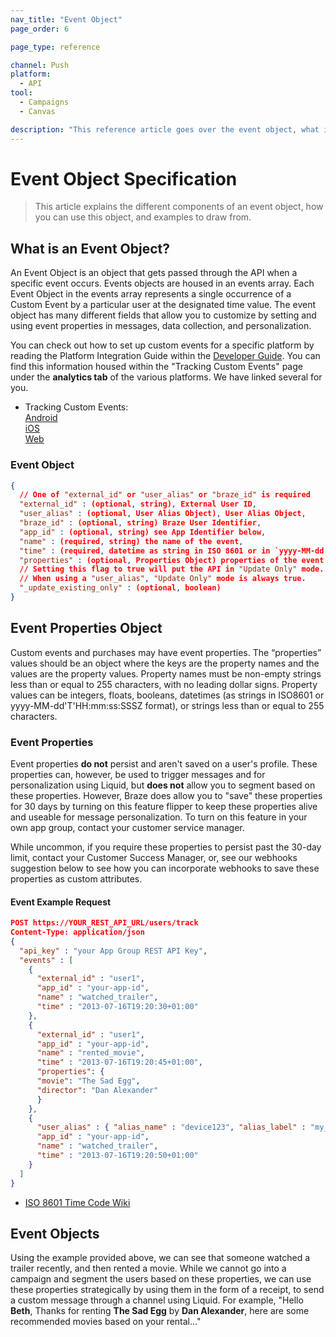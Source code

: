 ```yaml
---
nav_title: "Event Object"
page_order: 6

page_type: reference

channel: Push
platform:
  - API
tool:
  - Campaigns
  - Canvas

description: "This reference article goes over the event object, what it is, and how it's a crucial part of event-based campaign strategies."
---
```


# Event Object Specification

> This article explains the different components of an event object, how you can use this object, and examples to draw from.

## What is an Event Object?

An Event Object is an object that gets passed through the API when a specific event occurs. Events objects are housed in an events array. Each Event Object in the events array represents a single occurrence of a Custom Event by a particular user at the designated time value. The event object has many different fields that allow you to customize by setting and using event properties in messages, data collection, and personalization.

You can check out how to set up custom events for a specific platform by reading the Platform Integration Guide within the [Developer Guide][1]. You can find this information housed within the "Tracking Custom Events" page under the __analytics tab__ of the various platforms. We have linked several for you.

- Tracking Custom Events: <br>[Android][2]<br>[iOS][3]<br>[Web][4]

### Event Object

```json
{
  // One of "external_id" or "user_alias" or "braze_id" is required
  "external_id" : (optional, string), External User ID,
  "user_alias" : (optional, User Alias Object), User Alias Object,
  "braze_id" : (optional, string) Braze User Identifier,
  "app_id" : (optional, string) see App Identifier below,
  "name" : (required, string) the name of the event,
  "time" : (required, datetime as string in ISO 8601 or in `yyyy-MM-dd'T'HH:mm:ss:SSSZ` format),
  "properties" : (optional, Properties Object) properties of the event
  // Setting this flag to true will put the API in "Update Only" mode.
  // When using a "user_alias", "Update Only" mode is always true.
  "_update_existing_only" : (optional, boolean)
}
```

## Event Properties Object
Custom events and purchases may have event properties. The “properties” values should be an object where the keys are the property names and the values are the property values. Property names must be non-empty strings less than or equal to 255 characters, with no leading dollar signs. Property values can be integers, floats, booleans, datetimes (as strings in ISO8601 or yyyy-MM-dd'T'HH:mm:ss:SSSZ format), or strings less than or equal to 255 characters.

### Event Properties
Event properties __do not__ persist and aren't saved on a user's profile. These properties can, however, be used to trigger messages and for personalization using Liquid, but __does not__ allow you to segment based on these properties. However, Braze does allow you to "save" these properties for 30 days by turning on this feature flipper to keep these properties alive and useable for message personalization. To turn on this feature in your own app group, contact your customer service manager.

While uncommon, if you require these properties to persist past the 30-day limit, contact your Customer Success Manager, or, see our webhooks suggestion below to see how you can incorporate webhooks to save these properties as custom attributes.

#### Event Example Request

```json
POST https://YOUR_REST_API_URL/users/track
Content-Type: application/json
{
  "api_key" : "your App Group REST API Key",
  "events" : [
    {
      "external_id" : "user1",
      "app_id" : "your-app-id",
      "name" : "watched_trailer",
      "time" : "2013-07-16T19:20:30+01:00"
    },
    {
      "external_id" : "user1",
      "app_id" : "your-app-id",
      "name" : "rented_movie",
      "time" : "2013-07-16T19:20:45+01:00",
      "properties": {
      "movie": "The Sad Egg",
      "director": "Dan Alexander"
      }
    },
    {
      "user_alias" : { "alias_name" : "device123", "alias_label" : "my_device_identifier"},
      "app_id" : "your-app-id",
      "name" : "watched_trailer",
      "time" : "2013-07-16T19:20:50+01:00"
    }
  ]
}
```
- [ISO 8601 Time Code Wiki][19]

## Event Objects

Using the example provided above, we can see that someone watched a trailer recently, and then rented a movie. While we cannot go into a campaign and segment the users based on these properties, we can use these properties strategically by using them in the form of a receipt, to send a custom message through a channel using Liquid. For example, "Hello __Beth__, Thanks for renting __The Sad Egg__ by __Dan Alexander__, here are some recommended movies based on your rental..."


[1]: https://www.braze.com/docs/developer_guide/home/
[2]: https://www.braze.com/docs/developer_guide/platform_integration_guides/android/analytics/tracking_custom_events/
[3]: https://www.braze.com/docs/developer_guide/platform_integration_guides/ios/analytics/tracking_custom_events/
[4]: https://www.braze.com/docs/developer_guide/platform_integration_guides/web/analytics/tracking_custom_events/
[19]: http://en.wikipedia.org/wiki/ISO_8601 "ISO 8601 Time Code Wiki"
